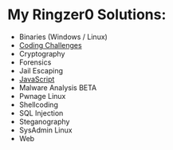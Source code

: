 # My Ringzer0 Solutions:

 * Binaries (Windows / Linux) 
 * [Coding Challenges](https://github.com/TraiOi/Ringzer0_Solutions/tree/master/Coding%20challenges#coding-challenges)
 * Cryptography 
 * Forensics 
 * Jail Escaping
 * [JavaScript](https://github.com/TraiOi/Ringzer0_Solutions/tree/master/Javascript#javascript)
 * Malware Analysis BETA 
 * Pwnage Linux 
 * Shellcoding
 * SQL Injection 
 * Steganography
 * SysAdmin Linux
 * Web 